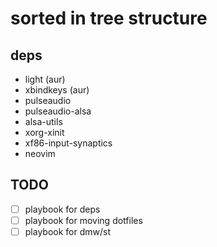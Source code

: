 # sorted in tree structure

## deps
- light (aur)
- xbindkeys (aur)
- pulseaudio
- pulseaudio-alsa
- alsa-utils
- xorg-xinit
- xf86-input-synaptics
- neovim

## TODO
- [ ] playbook for deps
- [ ] playbook for moving dotfiles
- [ ] playbook for dmw/st
